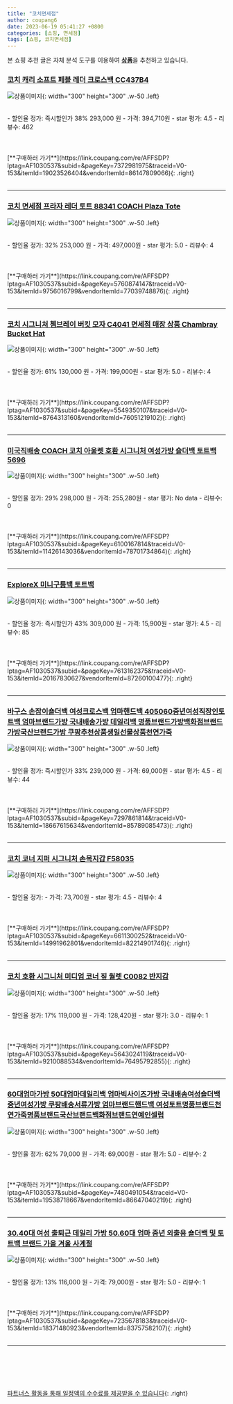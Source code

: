 ```yaml
---
title: "코치면세점"
author: coupang6
date: 2023-06-19 05:41:27 +0800
categories: [쇼핑, 면세점]
tags: [쇼핑, 코치면세점]
---
```


본 쇼핑 추천 글은 자체 분석 도구를 이용하여 [**상품**](https://link.coupang.com/a/bao1ui)을 추천하고 있습니다.

### [코치 캐리 소프트 페블 레더 크로스백 CC437B4](https://link.coupang.com/re/AFFSDP?lptag=AF1030537&subid=&pageKey=7372981975&traceid=V0-153&itemId=19023526404&vendorItemId=86147809066)

![상품이미지](https://thumbnail6.coupangcdn.com/thumbnails/remote/230x230ex/image/vendor_inventory/3072/2b4b46e369a5ecef51f9d73d51b0c80c6d9c6515d29e2f91f8aa13b498f7.JPG){: width="300" height="300" .w-50 .left}


<br>
- 할인율 정가: 즉시할인가 38%  293,000   원
- 가격: 394,710원
- star 평가: 4.5
- 리뷰수: 462
<br>
<br>
<br>
<br>
[**구매하러 가기**](https://link.coupang.com/re/AFFSDP?lptag=AF1030537&subid=&pageKey=7372981975&traceid=V0-153&itemId=19023526404&vendorItemId=86147809066){: .right}
<br>
<br>

---

### [코치 면세점 프라자 레더 토트 88341 COACH Plaza Tote](https://link.coupang.com/re/AFFSDP?lptag=AF1030537&subid=&pageKey=5760874147&traceid=V0-153&itemId=9756016799&vendorItemId=77039748876)

![상품이미지](https://thumbnail8.coupangcdn.com/thumbnails/remote/230x230ex/image/vendor_inventory/44fd/28b8434413edc4178eb5c0835b9d393f79fb4e56b241e0e929b21ba394ae.jpg){: width="300" height="300" .w-50 .left}


<br>
- 할인율 정가: 32%  253,000   원
- 가격: 497,000원
- star 평가: 5.0
- 리뷰수: 4
<br>
<br>
<br>
<br>
[**구매하러 가기**](https://link.coupang.com/re/AFFSDP?lptag=AF1030537&subid=&pageKey=5760874147&traceid=V0-153&itemId=9756016799&vendorItemId=77039748876){: .right}
<br>
<br>

---

### [코치 시그니처 쳄브레이 버킷 모자 C4041 면세점 매장 상품 Chambray Bucket Hat](https://link.coupang.com/re/AFFSDP?lptag=AF1030537&subid=&pageKey=5549350107&traceid=V0-153&itemId=8764313160&vendorItemId=76051219102)

![상품이미지](https://thumbnail8.coupangcdn.com/thumbnails/remote/230x230ex/image/vendor_inventory/9981/8e2bccaa885bbd0fe499655e781f7a679df7e760219c2f3f0ee1fda9f1c2.jpg){: width="300" height="300" .w-50 .left}


<br>
- 할인율 정가: 61%  130,000   원
- 가격: 199,000원
- star 평가: 5.0
- 리뷰수: 4
<br>
<br>
<br>
<br>
[**구매하러 가기**](https://link.coupang.com/re/AFFSDP?lptag=AF1030537&subid=&pageKey=5549350107&traceid=V0-153&itemId=8764313160&vendorItemId=76051219102){: .right}
<br>
<br>

---

### [미국직배송 COACH 코치 아울렛 호환 시그니처 여성가방 숄더백 토트백 5696](https://link.coupang.com/re/AFFSDP?lptag=AF1030537&subid=&pageKey=6100167814&traceid=V0-153&itemId=11426143036&vendorItemId=78701734864)

![상품이미지](https://thumbnail6.coupangcdn.com/thumbnails/remote/230x230ex/image/vendor_inventory/f984/f10ff65c6a95fedf443c2db2edf9fb20a2ca5184185a6442b8a41834726c.jpeg){: width="300" height="300" .w-50 .left}


<br>
- 할인율 정가: 29%  298,000   원
- 가격: 255,280원
- star 평가: No data
- 리뷰수: 0
<br>
<br>
<br>
<br>
[**구매하러 가기**](https://link.coupang.com/re/AFFSDP?lptag=AF1030537&subid=&pageKey=6100167814&traceid=V0-153&itemId=11426143036&vendorItemId=78701734864){: .right}
<br>
<br>

---

### [ExploreX 미니구름백 토트백](https://link.coupang.com/re/AFFSDP?lptag=AF1030537&subid=&pageKey=7613162375&traceid=V0-153&itemId=20167830627&vendorItemId=87260100477)

![상품이미지](https://thumbnail6.coupangcdn.com/thumbnails/remote/230x230ex/image/vendor_inventory/c77e/334e919303623f71652c681926920ca04f82d7f55788e8fe124d712b0bbc.JPG){: width="300" height="300" .w-50 .left}


<br>
- 할인율 정가: 즉시할인가 43%  309,000   원
- 가격: 15,900원
- star 평가: 4.5
- 리뷰수: 85
<br>
<br>
<br>
<br>
[**구매하러 가기**](https://link.coupang.com/re/AFFSDP?lptag=AF1030537&subid=&pageKey=7613162375&traceid=V0-153&itemId=20167830627&vendorItemId=87260100477){: .right}
<br>
<br>

---

### [바구스 손잡이숄더백 여성크로스백 엄마핸드백 405060중년여성직장인토트백 엄마브랜드가방 국내배송가방 데일리백 명품브랜드가방백화점브랜드가방국산브랜드가방 쿠팡추천상품생일선물상품천연가죽](https://link.coupang.com/re/AFFSDP?lptag=AF1030537&subid=&pageKey=7297861814&traceid=V0-153&itemId=18667615634&vendorItemId=85789085473)

![상품이미지](https://thumbnail10.coupangcdn.com/thumbnails/remote/230x230ex/image/vendor_inventory/42ed/25d07d6c51d23057b0df41f9382cdf7527b678c2841f779b13600fce083f.png){: width="300" height="300" .w-50 .left}


<br>
- 할인율 정가: 즉시할인가 33%  239,000   원
- 가격: 69,000원
- star 평가: 4.5
- 리뷰수: 44
<br>
<br>
<br>
<br>
[**구매하러 가기**](https://link.coupang.com/re/AFFSDP?lptag=AF1030537&subid=&pageKey=7297861814&traceid=V0-153&itemId=18667615634&vendorItemId=85789085473){: .right}
<br>
<br>

---

### [코치 코너 지퍼 시그니처 손목지갑 F58035](https://link.coupang.com/re/AFFSDP?lptag=AF1030537&subid=&pageKey=6611300252&traceid=V0-153&itemId=14991962801&vendorItemId=82214901746)

![상품이미지](https://thumbnail9.coupangcdn.com/thumbnails/remote/230x230ex/image/vendor_inventory/c71c/85d914b7fe21cd16d9b19b91c23530f7120e954ef2696c198b43b7a1faaf.jpg){: width="300" height="300" .w-50 .left}


<br>
- 할인율 정가: 
- 가격: 73,700원
- star 평가: 4.5
- 리뷰수: 4
<br>
<br>
<br>
<br>
[**구매하러 가기**](https://link.coupang.com/re/AFFSDP?lptag=AF1030537&subid=&pageKey=6611300252&traceid=V0-153&itemId=14991962801&vendorItemId=82214901746){: .right}
<br>
<br>

---

### [코치 호환 시그니처 미디엄 코너 짚 월렛 C0082 반지갑](https://link.coupang.com/re/AFFSDP?lptag=AF1030537&subid=&pageKey=5643024119&traceid=V0-153&itemId=9210088534&vendorItemId=76495792855)

![상품이미지](https://thumbnail6.coupangcdn.com/thumbnails/remote/230x230ex/image/vendor_inventory/8628/b64f40eec47768cf7885305edd39b3a2732731a796575c0baf38d9790643.jpg){: width="300" height="300" .w-50 .left}


<br>
- 할인율 정가: 17%  119,000   원
- 가격: 128,420원
- star 평가: 3.0
- 리뷰수: 1
<br>
<br>
<br>
<br>
[**구매하러 가기**](https://link.coupang.com/re/AFFSDP?lptag=AF1030537&subid=&pageKey=5643024119&traceid=V0-153&itemId=9210088534&vendorItemId=76495792855){: .right}
<br>
<br>

---

### [60대엄마가방 50대엄마데일리백 엄마빅사이즈가방 국내배송여성숄더백 중년여성가방 쿠팡배송서류가방 엄마브랜드핸드백 여성토트명품브랜드천연가죽명품브랜드국산브랜드백화점브랜드연예인셀럽](https://link.coupang.com/re/AFFSDP?lptag=AF1030537&subid=&pageKey=7480491054&traceid=V0-153&itemId=19538718667&vendorItemId=86647040219)

![상품이미지](https://thumbnail6.coupangcdn.com/thumbnails/remote/230x230ex/image/vendor_inventory/ad9f/af0a4579e09e711970be3ac11b2f0115900060fc902e2beddd275ce453f0.JPG){: width="300" height="300" .w-50 .left}


<br>
- 할인율 정가: 62%  79,000   원
- 가격: 69,000원
- star 평가: 5.0
- 리뷰수: 2
<br>
<br>
<br>
<br>
[**구매하러 가기**](https://link.coupang.com/re/AFFSDP?lptag=AF1030537&subid=&pageKey=7480491054&traceid=V0-153&itemId=19538718667&vendorItemId=86647040219){: .right}
<br>
<br>

---

### [30.40대 여성 출퇴근 데일리 가방 50.60대 엄마 중년 외출용 숄더백 및 토트백 브랜드 가을 겨울 사계절](https://link.coupang.com/re/AFFSDP?lptag=AF1030537&subid=&pageKey=7235678183&traceid=V0-153&itemId=18371480923&vendorItemId=83757582107)

![상품이미지](https://thumbnail7.coupangcdn.com/thumbnails/remote/230x230ex/image/vendor_inventory/07fa/0129db8ec7cc698d9846429a4cd672dfc2ac84af943cd19b0ec8e75115fd.png){: width="300" height="300" .w-50 .left}


<br>
- 할인율 정가: 13%  116,000   원
- 가격: 79,000원
- star 평가: 5.0
- 리뷰수: 1
<br>
<br>
<br>
<br>
[**구매하러 가기**](https://link.coupang.com/re/AFFSDP?lptag=AF1030537&subid=&pageKey=7235678183&traceid=V0-153&itemId=18371480923&vendorItemId=83757582107){: .right}
<br>
<br>

---
<br><br><br><br><br> [파트너스 활동을 통해 일정액의 수수료를 제공받을 수 있습니다](https://link.coupang.com/a/bao1ui){: .right}